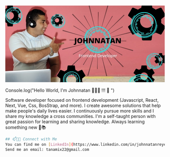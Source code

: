 ![Screenshot](github.jpg)

Console.log("Hello World, I'm Johnnatan 👨🏻‍💻 !!! 👋 ") 

Software developer focused on frontend development (Javascript, React, Next, Vue, Css, BosStrap, and more). I create awesome solutions that help make people's daily lives easier. I continuously pursue more skills and I share my knowledge a cross communities. I'm a self-taught person with great passion for learning and sharing knowledge. Always learning something new 🚀📚


```bash
## 📫🤝🏻 Connect with Me
You can find me on [LinkedIn](https://www.linkedin.com/in/johnnatanreyes/)  👩🏾‍💻
Send me an email: tanamix22@gmail.com
